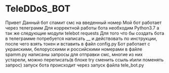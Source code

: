 # TeleDDoS_BOT

Привет 
Данный бот спамит смс на введенный номер
Мой бот работает через телеграмм
Для корректной работы бота необходим Python3.7 а так же следующие модули telebot requests 
Для того что бы создать бота в телеграмме потребуется написать __ и действовать по инструкции, после чего взять токен и вставить в файл config.py
Бот работает с украискими, белорусскими и российскими номерами 
в файле spamm.py написаны запросы для отправки смс, многие из них устарели, можно переписать(в блоке try сменить ссыль и\или поменять запрос)
запуск бота происходит через запуск файла tele_bot.py
